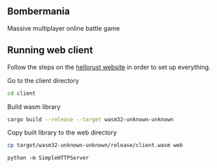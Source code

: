 Bombermania
-----------
Massive multiplayer online battle game


## Running web client

Follow the steps on the [hellorust website](https://www.hellorust.com/setup/wasm-target/)
in order to set up everything.


Go to the client directory

```bash
cd client
```

Build wasm library
```bash
cargo build --release --target wasm32-unknown-unknown
```

Copy built library to the web directory
```bash
cp target/wasm32-unknown-unknown/release/client.wasm web
```


```
python -m SimpleHTTPServer
```
